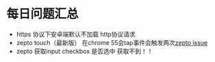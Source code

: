 每日问题汇总
==========

*	https 协议下安卓端默认不加载 http协议请求
*	zepto touch（最新版） 在chrome 55会tap事件会触发两次[zepto issue](https://github.com/madrobby/zepto/issues/1249)
*	zepto 获取input checkbox 是否选中 获取不到！！